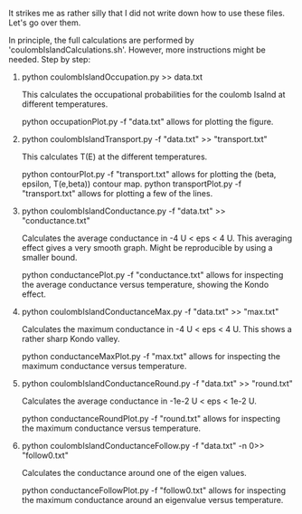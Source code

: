 It strikes me as rather silly that I did not write down how to use these files. Let's go over them.

In principle, the full calculations are performed by 'coulombIslandCalculations.sh'. However, more instructions might be needed. Step by step:

1. python coulombIslandOccupation.py >> data.txt
	
	This calculates the occupational probabilities for the coulomb Isalnd at different temperatures.

	python occupationPlot.py -f "data.txt"  allows for plotting the figure.

2. python coulombIslandTransport.py -f "data.txt" >> "transport.txt"
	
	This calculates T(E) at the different temperatures.

	python contourPlot.py -f "transport.txt" allows for plotting the (beta, epsilon, T(e,beta)) 
	contour map.
	python transportPlot.py -f "transport.txt" allows for plotting a few of the lines.

3. python coulombIslandConductance.py -f "data.txt" >> "conductance.txt"

	Calculates the average conductance in -4 U < eps < 4 U. This averaging effect gives a very smooth graph. Might be reproducible by using a smaller bound.

	python conductancePlot.py -f "conductance.txt" allows for inspecting the average conductance versus temperature, showing the Kondo effect.

4. python coulombIslandConductanceMax.py -f "data.txt" >> "max.txt"
	
	Calculates the maximum conductance in -4 U < eps < 4 U. This shows a rather sharp Kondo valley.

	python conductanceMaxPlot.py -f "max.txt" allows for inspecting the maximum conductance versus temperature.
5. python coulombIslandConductanceRound.py -f "data.txt" >> "round.txt"
	
	Calculates the average conductance in -1e-2 U < eps < 1e-2 U.  

	python conductanceRoundPlot.py -f "round.txt" allows for inspecting the maximum conductance versus temperature.
5. python coulombIslandConductanceFollow.py -f "data.txt" -n 0>> "follow0.txt"
	
	Calculates the conductance around one of the eigen values.

	python conductanceFollowPlot.py -f "follow0.txt" allows for inspecting the maximum conductance around an eigenvalue versus temperature.